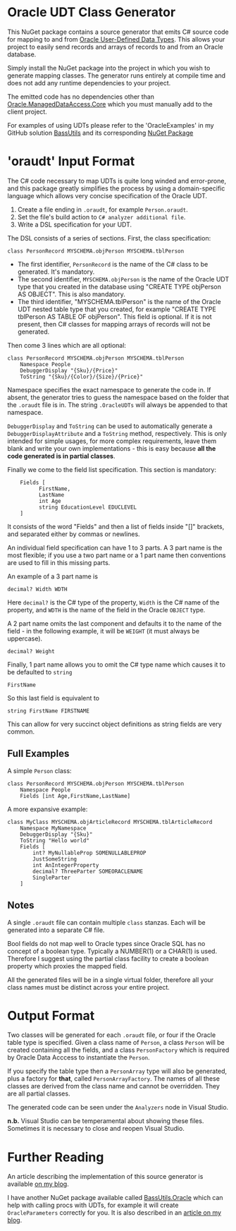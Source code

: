 ﻿# Oracle UDT Class Generator

This NuGet package contains a source generator that emits C# source code
for mapping to and from
[Oracle User-Defined Data Types](https://docs.oracle.com/en/database/oracle/oracle-data-access-components/19.3.2/odpnt/featUDTs.html#GUID-7913CDD0-CB22-4257-828F-FBCCA3FE9126).
This allows your project to easily send records and arrays of records to and from an
Oracle database.

Simply install the NuGet package into the project in which you wish to generate
mapping classes. The generator runs entirely at compile time and does not add
any runtime dependencies to your project.

The emitted code has no dependencies other than 
[Oracle.ManagedDataAccess.Core](https://www.nuget.org/packages/Oracle.ManagedDataAccess.Core/)
which you must manually add to the client project.

For examples of using UDTs please refer to the 'OracleExamples' in my
GitHub solution [BassUtils](https://www.github.com/PhilipDaniels/BassUtils)
and its corresponding
[NuGet Package](https://www.nuget.org/packages/BassUtils.Oracle)


# 'oraudt' Input Format

The C# code necessary to map UDTs is quite long winded and error-prone,
and this package greatly simplifies the process by using a domain-specific
language which allows very concise specification of the Oracle UDT.

1. Create a file ending in `.oraudt`, for example `Person.oraudt`.
2. Set the file's build action to `C# analyzer additional file`.
3. Write a DSL specification for your UDT.

The DSL consists of a series of sections. First, the class specification:

```
class PersonRecord MYSCHEMA.objPerson MYSCHEMA.tblPerson
```

* The first identifier, `PersonRecord` is the name of the C# class to be
  generated. It's mandatory.
* The second identifier, `MYSCHEMA.objPerson` is the name of the Oracle
  UDT type that you created in the database using "CREATE TYPE objPerson
  AS OBJECT". This is also mandatory.
* The third identifier, "MYSCHEMA.tblPerson" is the name of the Oracle UDT nested
  table type that you created, for example "CREATE TYPE tblPerson AS TABLE OF objPerson".
  This field is optional. If it is not present, then C# classes for mapping
  arrays of records will not be generated.

Then come 3 lines which are all optional:

```
class PersonRecord MYSCHEMA.objPerson MYSCHEMA.tblPerson
    Namespace People
    DebuggerDisplay "{Sku}/{Price}"
    ToString "{Sku}/{Color}/{Size}/{Price}"
```

Namespace specifies the exact namespace to generate the code in.
If absent, the generator tries to guess the namespace based on the
folder that the `.oraudt` file is in. The string `.OracleUDTs` will
always be appended to that namespace.

`DebuggerDisplay` and `ToString` can be used to automatically generate
a `DebuggerDisplayAttribute` and a `ToString` method, respectively.
This is only intended for simple usages, for more complex requirements,
leave them blank and write your own implementations - this is easy
because **all the code generated is in partial classes**.

Finally we come to the field list specification. This section is
mandatory:

```
    Fields [
          FirstName,
          LastName
          int Age
          string EducationLevel EDUCLEVEL
    ]
```

It consists of the word "Fields" and then a list of fields inside
"[]" brackets, and separated either by commas or newlines.

An individual field specification can have 1 to 3 parts. A 3 part
name is the most flexible; if you use a two part name or a 1 part
name then conventions are used to fill in this missing parts.

An example of a 3 part name is

```
decimal? Width WDTH
```

Here `decimal?` is the C# type of the property, `Width` is the C#
name of the property, and `WDTH` is the name of the field in the
Oracle `OBJECT` type.

A 2 part name omits the last component and defaults it to the name
of the field - in the following example, it will be `WEIGHT` (it must
always be uppercase).

```
decimal? Weight
```

Finally, 1 part name allows you to omit the C# type name which causes it
to be defaulted to `string`

```
FirstName
```

So this last field is equivalent to

```
string FirstName FIRSTNAME
```

This can allow for very succinct object definitions as string fields
are very common.

## Full Examples

A simple `Person` class:

```
class PersonRecord MYSCHEMA.objPerson MYSCHEMA.tblPerson
    Namespace People
    Fields [int Age,FirstName,LastName]
```

A more expansive example:

```
class MyClass MYSCHEMA.objArticleRecord MYSCHEMA.tblArticleRecord
    Namespace MyNamespace
    DebuggerDisplay "{Sku}"
    ToString "Hello world"
    Fields [
        int? MyNullableProp SOMENULLABLEPROP
        JustSomeString
        int AnIntegerProperty
        decimal? ThreeParter SOMEORACLENAME
        SingleParter
    ]
```

## Notes

A single `.oraudt` file can contain multiple `class` stanzas. Each will
be generated into a separate C# file.

Bool fields do not map well to Oracle types since Oracle SQL has no
concept of a boolean type. Typically a NUMBER(1) or a CHAR(1) is used.
Therefore I suggest using the partial class facility to create a 
boolean property which proxies the mapped field.

All the generated files will be in a single virtual folder, therefore
all your class names must be distinct across your entire project.

# Output Format

Two classes will be generated for each `.oraudt` file, or four if the
Oracle table type is specified. Given a class name of `Person`,
a class `Person` will be created containing all the fields, and a
class `PersonFactory` which is required by Oracle Data Acccess to
instantiate the `Person`.

If you specify the table type then a `PersonArray` type will also be
generated, plus a factory for **that**, called `PersonArrayFactory`.
The names of all these classes are derived from the class name and
cannot be overridden. They are all partial classes.

The generated code can be seen under the `Analyzers` node in Visual Studio.

**n.b.** Visual Studio can be temperamental about showing these files.
Sometimes it is necessary to close and reopen Visual Studio.


# Further Reading

An article describing the implementation of this source generator
is available
[on my blog](https://www.philipdaniels.com/blog/2022/oracle-udt-class-generator/).

I have another NuGet package available called
[BassUtils.Oracle](https://www.nuget.org/packages/BassUtils.Oracle)
which can help with calling procs with UDTs, for example it will create
`OracleParameters` correctly for you. It is also described in an
[article on my blog](https://www.philipdaniels.com/blog/2021/oracle-from-csharp/).
